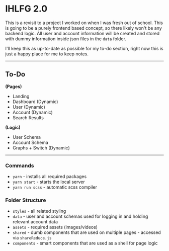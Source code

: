 # IHLFG 2.0

This is a revisit to a project I worked on when I was fresh out of school. This is going to be a purely frontend based concept, so there likely won't be any backend logic. All user and account information will be created and stored with dummy information inside json files in the `data` folder.

I'll keep this as up-to-date as possible for my to-do section, right now this is just a happy place for me to keep notes.

---

## To-Do

**(Pages)**

- Landing
- Dashboard (Dynamic)
- User (Dynamic)
- Account (Dynamic)
- Search Results

**(Logic)**

- User Schema
- Account Schema
- Graphs + Switch (Dynamic)

---

### Commands

- `yarn` - installs all required packages
- `yarn start` - starts the local server
- `yarn run scss` - automatic scss compiler

### Folder Structure

- `styles` - all related styling
- `data` - user and account schemas used for logging in and holding relevant account data
- `assets` - required assets (images/videos)
- `shared` - dumb components that are used on multiple pages - accessed via `shareReduce.js`
- `components` - smart components that are used as a shell for page logic
